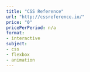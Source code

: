 ```yaml
---
title: "CSS Reference"
url: "http://cssreference.io/"
price: "0"
pricePerPeriod: n/a
format: 
- interactive
subject: 
- css
- flexbox
- animation
---
```

